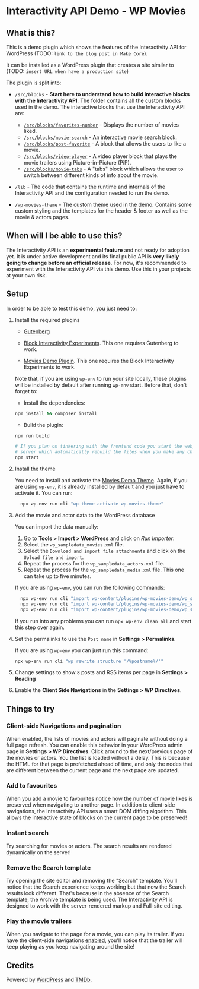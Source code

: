# Interactivity API Demo - WP Movies

## What is this?

This is a demo plugin which shows the features of the Interactivity API for
WordPress (TODO: `link to the blog post in Make Core`).

It can be installed as a WordPress plugin that creates a site similar to (TODO: `insert URL when have a production site`)

The plugin is split into:

-   `/src/blocks` - **Start here to understand how to build interactive blocks with the
    Interactivity API**. The folder contains all the custom blocks used in the
    demo. The interactive blocks that use the Interactivity API are:

    -   [`/src/blocks/favorites-number`](/src/blocks/favorites-number) - Displays
        the number of movies liked.
    -   [`/src/blocks/movie-search`](/src/blocks/movie-search) - An interactive movie search block.
    -   [`/src/blocks/post-favorite`](/src/blocks/post-favorite) - A block that
        allows the users to like a movie.
    -   [`/src/blocks/video-player`](/src/blocks/video-player) - A video player
        block that plays the movie trailers using Picture-in-Picture (PiP).
    -   [`/src/blocks/movie-tabs`](/src/blocks/movie-tabs) - A "tabs" block which
        allows the user to switch between different kinds of info about the movie.

-   `/lib` - The code that contains the runtime and internals of the Interactivity
    API and the configuration needed to run the demo.

-   `/wp-movies-theme` - The custom theme used in the demo. Contains some custom
    styling and the templates for the header & footer as well as the movie &
    actors pages.

## When will I be able to use this?

The Interactivity API is an **experimental feature** and not ready for adoption yet.
It is under active development and its final public API is **very likely going to change before an official release**.
For now, it's recommended to experiment with the Interactivity API via this demo. Use this in
your projects at your own risk.

## Setup

In order to be able to test this demo, you just need to:

1. Install the required plugins

    - [Gutenberg](https://github.com/WordPress/gutenberg/releases/latest/download/gutenberg.zip)

    - [Block Interactivity Experiments](https://github.com/WordPress/block-hydration-experiments/releases/latest/download/block-interactivity-experiments.zip). This one requires Gutenberg to work.

    - [Movies Demo Plugin](https://github.com/c4rl0sbr4v0/wp-movies-demo/releases/latest/download/wp-movies-plugin.zip). This one requires the Block Interactivity Experiments to work.

    Note that, if you are using `wp-env` to run your site locally, these plugins will be installed by default after running `wp-env` start. Before that, don't forget to:

    - Install the dependencies:

    ```sh
    npm install && composer install
    ```

    - Build the plugin:

    ```sh
    npm run build

    # If you plan on tinkering with the frontend code you start the webpack
    # server which automatically rebuild the files when you make any changes.
    npm start
    ```

2. Install the theme

    You need to install and activate the [Movies Demo
    Theme](https://github.com/c4rl0sbr4v0/wp-movies-demo/releases/latest/download/wp-movies-theme.zip).
    Again, if you are using `wp-env`, it is already installed by default and you
    just have to activate it. You can run:

    ```sh
      npx wp-env run cli "wp theme activate wp-movies-theme"
    ```

3. Add the movie and actor data to the WordPress database

    You can import the data manually:

    1. Go to **Tools > Import > WordPress** and click on _Run Importer_.
    2. Select the `wp_sampledata_movies.xml` file.
    3. Select the `Download and import file attachments` and click on the
       `Upload file and import`.
    4. Repeat the process for the `wp_sampledata_actors.xml` file.
    5. Repeat the process for the `wp_sampledata_media.xml` file. This one can take up to five minutes.

    If you are using `wp-env`, you can run the following commands:

    ```sh
      npx wp-env run cli "import wp-content/plugins/wp-movies-demo/wp_sampledata_movies.xml --authors=create"
      npx wp-env run cli "import wp-content/plugins/wp-movies-demo/wp_sampledata_media.xml  --authors=create"
      npx wp-env run cli "import wp-content/plugins/wp-movies-demo/wp_sampledata_actors.xml --authors=create"
    ```

    If you run into any problems you can run `npx wp-env clean all` and start this step over again.

4. Set the permalinks to use the `Post name` in **Settings > Permalinks**.

    If you are using `wp-env` you can just run this command:

    ```sh
    npx wp-env run cli "wp rewrite structure '/%postname%/'"
    ```

5. Change settings to show `8` posts and RSS items per page in **Settings > Reading**
6. Enable the **Client Side Navigations** in the **Settings > WP Directives**.

## Things to try

### Client-side Navigations and pagination

When enabled, the lists of movies and actors will paginate without doing a full
page refresh. You can enable this behavior in your WordPress admin page in
**Settings > WP Directives**. Click around to the next/previous
page of the movies or actors. You the list is loaded without a delay. This is
because the HTML for that page is prefetched ahead of time, and only the
nodes that are different between the current page and the next page are updated.

### Add to favourites

When you add a movie to favourites notice how the number of movie likes is
preserved when navigating to another page. In addition to client-side
navigations, the Interactivity API uses a smart DOM diffing algorithm. This
allows the interactive state of blocks on the current page to be preserved!

### Instant search

Try searching for movies or actors. The search results are rendered dynamically
on the server!

### Remove the Search template

Try opening the site editor and removing the "Search" template. You'll notice
that the Search experience keeps working but that now the Search results look
different. That's because in the absence of the Search template, the Archive
template is being used. The Interactivity API is designed to work with the
server-rendered markup and Full-site editing.

### Play the movie trailers

When you navigate to the page for a movie, you can play its trailer. If you
have the client-side navigations
[enabled](#client-side-navigations-and-pagination), you'll notice that the
trailer will keep playing as you keep navigating around the site!

## Credits

Powered by [WordPress](https://wordpress.org/) and [TMDb](https://www.themoviedb.org/).

